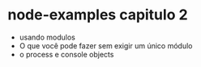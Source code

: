 # node-examples capitulo 2

- usando modulos
- O que você pode fazer sem exigir um único módulo
- o process e console objects